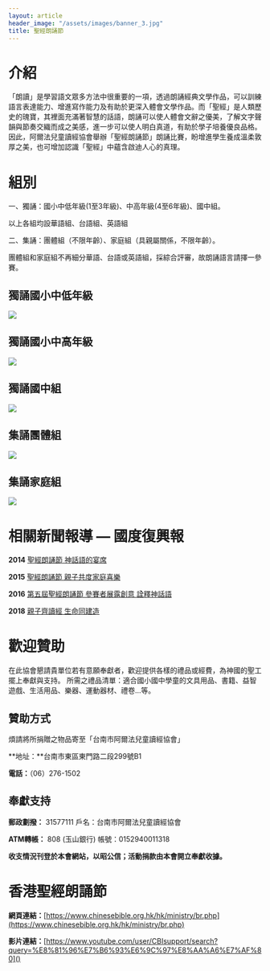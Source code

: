 ```yaml
---
layout: article
header_image: "/assets/images/banner_3.jpg"
title: 聖經朗誦節
---
```


# 介紹

「朗讀」是學習語文眾多方法中很重要的一項，透過朗誦經典文學作品，可以訓練語言表達能力、增進寫作能力及有助於更深入體會文學作品。而「聖經」是人類歷史的瑰寶，其裡面充滿著智慧的話語，朗誦可以使人體會文辭之優美，了解文字聲韻與節奏交織而成之美感，進一步可以使人明白真道，有助於學子培養優良品格。因此，阿爾法兒童讀經協會舉辦「聖經朗誦節」朗誦比賽，盼增進學生養成溫柔敦厚之美，也可增加認識「聖經」中蘊含啟迪人心的真理。

# 組別

一、獨誦：國小中低年級(1至3年級)、中高年級(4至6年級)、國中組。

以上各組均設華語組、台語組、英語組
            
二、集誦：團體組（不限年齡）、家庭組（具親屬關係，不限年齡）。

團體組和家庭組不再細分華語、台語或英語組，採綜合評審，故朗誦語言請擇一參賽。

## 獨誦國小中低年級

![]({{site.baseurl}}/assets/images/中低組.jpg)

## 獨誦國小中高年級

![]({{site.baseurl}}/assets/images/中高組.jpg)

## 獨誦國中組

![]({{site.baseurl}}/assets/images/國中組.jpg)

## 集誦團體組

![]({{site.baseurl}}/assets/images/團體組.jpg)

## 集誦家庭組 

![]({{site.baseurl}}/assets/images/家庭組.jpg)

# 相關新聞報導 — 國度復興報

**2014** [聖經朗誦節 神話語的宴席](https://krtnews.tw/chinese-church/local/article/9565.html)

**2015** [聖經朗誦節 親子共度家庭喜樂](https://krtnews.tw/chinese-church/local/article/12457.html)

**2016** [第五屆聖經朗誦節 參賽者展露創意 詮釋神話語](https://krtnews.tw/chinese-church/local/article/14877.html)

**2018** [親子齊讀經 生命同建造](https://krtnews.tw/chinese-church/local/article/19025.html)

# 歡迎贊助

在此協會懇請貴單位若有意願奉獻者，歡迎提供各樣的禮品或經費，為神國的聖工擺上奉獻與支持。
所需之禮品清單：適合國小國中學童的文具用品、書籍、益智遊戲、生活用品、樂器、運動器材、禮卷...等。

## 贊助方式

煩請將所捐贈之物品寄至「台南市阿爾法兒童讀經協會」

**地址：**台南市東區東門路二段299號B1   

**電話：**（06）276-1502

## 奉獻支持

**郵政劃撥：** 31577111 戶名：台南市阿爾法兒童讀經協會

**ATM轉帳：** 808 (玉山銀行) 帳號：0152940011318
 	
**收支情況刊登於本會網站，以昭公信；活動捐款由本會開立奉獻收據。**

# 香港聖經朗誦節

**網頁連結：**[https://www.chinesebible.org.hk/hk/ministry/br.php](https://www.chinesebible.org.hk/hk/ministry/br.php)

**影片連結：**[https://www.youtube.com/user/CBIsupport/search?query=%E8%81%96%E7%B6%93%E6%9C%97%E8%AA%A6%E7%AF%80]()
